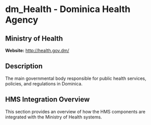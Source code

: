 # dm_Health - Dominica Health Agency

## Ministry of Health

**Website:** http://health.gov.dm/

## Description

The main governmental body responsible for public health services, policies, and regulations in Dominica.

## HMS Integration Overview

This section provides an overview of how the HMS components are integrated with the Ministry of Health systems.
